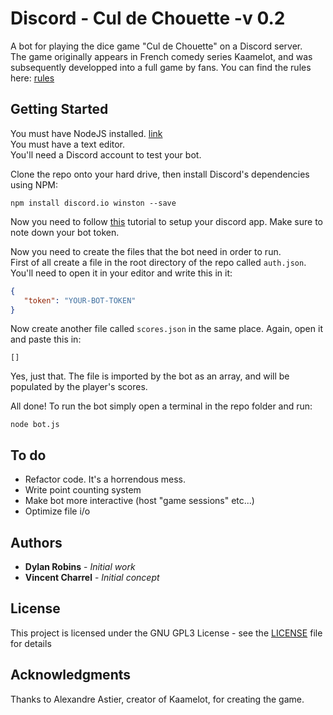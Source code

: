 # Discord - Cul de Chouette -v 0.2

A bot for playing the dice game "Cul de Chouette" on a Discord server.  
The game originally appears in French comedy series Kaamelot, and was subsequently developped into a full game by fans. You can find the rules here: [rules](http://blog.evolya.fr/index.php?post/06/03/2010/Les-regles-du-Cul-de-Chouette)

## Getting Started

You must have NodeJS installed. [link](https://nodejs.org/en/)  
You must have a text editor.  
You'll need a Discord account to test your bot.

Clone the repo onto your hard drive, then install Discord's dependencies using NPM:
```
npm install discord.io winston --save
```

Now you need to follow [this](https://github.com/reactiflux/discord-irc/wiki/Creating-a-discord-bot-&-getting-a-token) tutorial to setup your discord app. Make sure to note down your bot token.

Now you need to create the files that the bot need in order to run.  
First of all create a file in the root directory of the repo called `auth.json`. You'll need to open it in your editor and write this in it:  
```json
{
   "token": "YOUR-BOT-TOKEN"
}
```
Now create another file called `scores.json` in the same place. Again, open it and paste this in:
```
[]
```
Yes, just that. The file is imported by the bot as an array, and will be populated by the player's scores.

All done! To run the bot simply open a terminal in the repo folder and run:
```
node bot.js
```

## To do

* Refactor code. It's a horrendous mess.
* Write point counting system
* Make bot more interactive (host "game sessions" etc...)
* Optimize file i/o

## Authors

* **Dylan Robins** - *Initial work*
* **Vincent Charrel** - *Initial concept*

## License

This project is licensed under the GNU GPL3 License - see the [LICENSE](LICENSE) file for details

## Acknowledgments

Thanks to Alexandre Astier, creator of Kaamelot, for creating the game.

